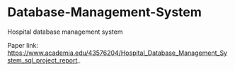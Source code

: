 # Database-Management-System
Hospital database management system 

Paper link: https://www.academia.edu/43576204/Hospital_Database_Management_System_sql_project_report_
